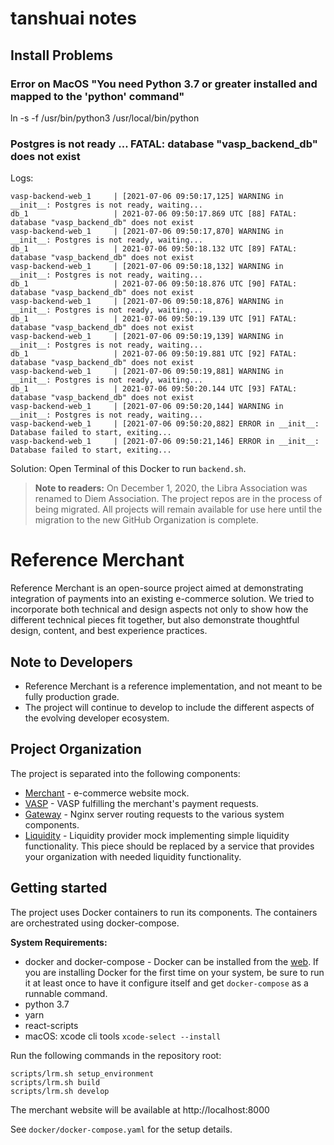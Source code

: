 # tanshuai notes

## Install Problems

### Error on MacOS "You need Python 3.7 or greater installed and mapped to the 'python' command"

ln -s -f /usr/bin/python3 /usr/local/bin/python

### Postgres is not ready ... FATAL:  database "vasp_backend_db" does not exist

Logs:
```
vasp-backend-web_1     | [2021-07-06 09:50:17,125] WARNING in __init__: Postgres is not ready, waiting...
db_1                   | 2021-07-06 09:50:17.869 UTC [88] FATAL:  database "vasp_backend_db" does not exist
vasp-backend-web_1     | [2021-07-06 09:50:17,870] WARNING in __init__: Postgres is not ready, waiting...
db_1                   | 2021-07-06 09:50:18.132 UTC [89] FATAL:  database "vasp_backend_db" does not exist
vasp-backend-web_1     | [2021-07-06 09:50:18,132] WARNING in __init__: Postgres is not ready, waiting...
db_1                   | 2021-07-06 09:50:18.876 UTC [90] FATAL:  database "vasp_backend_db" does not exist
vasp-backend-web_1     | [2021-07-06 09:50:18,876] WARNING in __init__: Postgres is not ready, waiting...
db_1                   | 2021-07-06 09:50:19.139 UTC [91] FATAL:  database "vasp_backend_db" does not exist
vasp-backend-web_1     | [2021-07-06 09:50:19,139] WARNING in __init__: Postgres is not ready, waiting...
db_1                   | 2021-07-06 09:50:19.881 UTC [92] FATAL:  database "vasp_backend_db" does not exist
vasp-backend-web_1     | [2021-07-06 09:50:19,881] WARNING in __init__: Postgres is not ready, waiting...
db_1                   | 2021-07-06 09:50:20.144 UTC [93] FATAL:  database "vasp_backend_db" does not exist
vasp-backend-web_1     | [2021-07-06 09:50:20,144] WARNING in __init__: Postgres is not ready, waiting...
vasp-backend-web_1     | [2021-07-06 09:50:20,882] ERROR in __init__: Database failed to start, exiting...
vasp-backend-web_1     | [2021-07-06 09:50:21,146] ERROR in __init__: Database failed to start, exiting...
```

Solution: Open Terminal of this Docker to run `backend.sh`.


> **Note to readers:** On December 1, 2020, the Libra Association was renamed to Diem Association. The project repos are in the process of being migrated. All projects will remain available for use here until the migration to the new GitHub Organization is complete.

# Reference Merchant

Reference Merchant is an open-source project aimed at demonstrating integration of 
payments into an existing e-commerce solution. We tried to incorporate both technical and design
aspects not only to show how the different technical pieces fit together, but also demonstrate
thoughtful design, content, and best experience practices.


## Note to Developers

* Reference Merchant is a reference implementation, and not meant to be fully production grade.
* The project will continue to develop to include the different aspects of the evolving developer ecosystem.


## Project Organization

The project is separated into the following components:
* [Merchant](/merchant) - e-commerce website mock.
* [VASP](/vasp) - VASP fulfilling the merchant's payment requests.
* [Gateway](/gateway) - Nginx server routing requests to the various system components.
* [Liquidity](/liquidity) - Liquidity provider mock implementing simple liquidity functionality.
    This piece should be replaced by a service that provides your organization with needed
    liquidity functionality.


## Getting started

The project uses Docker containers to run its components. The containers are orchestrated using
docker-compose.

**System Requirements:**
* docker and docker-compose - Docker can be installed from the [web](https://www.docker.com/products/docker-desktop). If you are installing Docker for the first time on your system, be sure to run it at least once to have it configure itself and get `docker-compose` as a runnable command.
* python 3.7
* yarn
* react-scripts
* macOS: xcode cli tools  ```xcode-select --install```

Run the following commands in the repository root:
```shell script
scripts/lrm.sh setup_environment
scripts/lrm.sh build
scripts/lrm.sh develop
```

The merchant website will be available at http://localhost:8000

See `docker/docker-compose.yaml` for the setup details.
